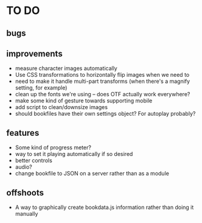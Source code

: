 # TO DO

## bugs

## improvements

 * measure character images automatically
 * Use CSS transformations to horizontally flip images when we need to
  * need to make it handle multi-part transforms (when there's a magnify setting, for example)
 * clean up the fonts we're using – does OTF actually work everywhere?
 * make some kind of gesture towards supporting mobile
 * add script to clean/downsize images
 * should bookfiles have their own settings object? For autoplay probably?

## features

 * Some kind of progress meter?
 * way to set it playing automatically if so desired
 * better controls
 * audio?
 * change bookfile to JSON on a server rather than as a module

## offshoots

 * A way to graphically create bookdata.js information rather than doing it manually

